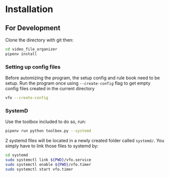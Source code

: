 # Installation

## For Development

Clone the directory with git then:

```bash
cd video_file_organizer
pipenv install
```

### Setting up config files

Before automizing the program, the setup config and rule book need to be setup. Run the program once using `--create-config` flag to get empty config files created in the current directory

```bash
vfo --create-config
```

### SystemD

Use the toolbox included to do so, run:

```bash
pipenv run python toolbox.py --systemd
```

2 systemd files will be located in a newly created folder called `systemd/`. You simply have to link those files to systemd by:

```bash
cd systemd
sudo systemctl link ${PWD}/vfo.service
sudo systemctl enable ${PWD}/vfo.timer
sudo systemctl start vfo.timer
```